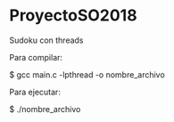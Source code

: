 # ProyectoSO2018
Sudoku con threads


Para compilar:

$ gcc main.c -lpthread -o nombre_archivo

Para ejecutar:

$ ./nombre_archivo

